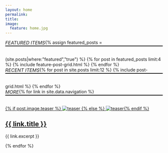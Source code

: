 ```yaml
---
layout: home
permalink:
title:
image:
  feature: home.jpg
---
```

<div style="clear: both;">
  <h6 style="font-size:15px; float:left;margin:0px;border:0px;padding:0px">FEATURED ITEMS</h6>
  <h6 style="width:100%;height:2px;background:black;float:right;margin-top:0px;"> </h6>
</div>

<div class="tiles">
{% assign featured_posts = (site.posts|where:"featured","true") %}
{% for post in featured_posts limit:4 %}
    {% include feature-post-grid.html %}
{% endfor %}
</div>

<div style="clear: both;">
  <h6 style="font-size:15px; float:left;margin:0px;border:0px;padding:0px">RECENT ITEMS</h6>
  <h6 style="width:100%;height:2px;background:black;float:right;margin-top:0px;"> </h6>
</div>

<div class="tiles">
{% for post in site.posts limit:12 %}
	{% include post-grid.html %}
{% endfor %}
</div><!-- /.tiles -->

<div style="clear: both;">
  <h6 style="font-size:15px; float:left;margin:0px;border:0px;padding:0px">MORE</h6>
  <h6 style="width:100%;height:2px;background:black;float:right;margin-top:0px;"> </h6>
</div>

<div class="tiles">
{% for link in site.data.navigation %}
<article class="tile" itemscope itemtype="http://schema.org/Article">
  <a href="{{ site.url }}{{ link.url }}" title="{{ link.title }}" class="post-teaser">
    {% if post.image.teaser %}
      <img src="{{ site.url }}/images/{{ post.image.teaser }}" alt="teaser" itemprop="image">
    {% else %}
      <img src="{{ site.url }}/images/{{ link.home-image }}" alt="teaser" itemprop="image">{% endif %}</a>
  <h2 class="post-title" itemprop="name"><a href="{{ site.url }}{{ link.url }}">{{ link.title }}</a></h2>
  <p class="post-excerpt" itemprop="description">{{ link.excerpt }}</p>
</article><!-- /.tile -->
{% endfor %}
</div>

